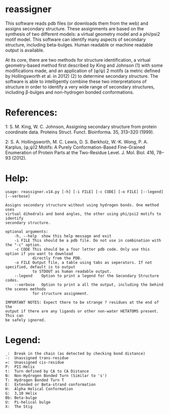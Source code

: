 # reassigner
This software reads pdb files (or downloads them from the web) and assigns secondary structure. These assignments are based on the synthesis of two different models: a virtual geometry model and a phi/psi2 motif model. This software can identify many aspects of secondary structure, including beta-bulges. Human readable or machine readable output is available.

At its core, there are two methods for structure identification, a virtual geometry-based method first described by King and Johnson (1) with some modifications made, and an application of (φ/ψ) 2 motifs (a metric defined by Hollingsworth et al. in 2012) (2) to determine secondary structure. The software is able to intelligently combine these two interpretations of structure in order to identify a very wide range of secondary structures, including β-bulges and non-hydrogen bonded conformations.

# References:
	
1: S. M. King, W. C. Johnson, Assigning secondary structure from protein coordinate data. Proteins Struct. Funct. Bioinforma. 35, 313–320 (1999).
	
2: S. A. Hollingsworth, M. C. Lewis, D. S. Berkholz, W.-K. Wong, P. A. Karplus, (φ,ψ)2 Motifs: A Purely Conformation-Based Fine-Grained Enumeration of Protein Parts at the Two-Residue Level. J. Mol. Biol. 416, 78–93 (2012).

# Help:

	usage: reassigner.v14.py [-h] [-i FILE] [-c CODE] [-o FILE] [--legend] [--verbose]
	
	Assigns secondary structure without using hydrogen bonds. One method uses
	virtual dihedrals and bond angles, the other using phi/psi2 motifs to identify
	secondary structure.
	
	optional arguments:
		-h, --help	show this help message and exit
		-i FILE	This should be a pdb file. Do not use in combination with the "-c" option.
		-c CODE	This should be a four letter pdb code. Only use this option if you want to download 
				directly from the PDB.
		-o FILE	Output file, a table using tabs as seperators. If not specified, default is to output
				to STDOUT as human readable output.
		--legend	Option to print a legend for the Secondary Structure codes.
		--verbose	Option to print a all the output, including the behind the scenes methods 
				for structure assignment.
	
	IMPORTANT NOTES: Expect there to be strange ? residues at the end of the
	output if there are any ligands or other non-water HETATOMS present. This can
	be safely ignored.
 
# Legend:
	
	_:	Break in the chain (as detected by checking bond distance)
	-:	Unassigned trans-residue
	=:	Unassigned cis-residue
	P:	PII-Helix
	t:	Turn defined by CA to CA Distance
	N:	Non-Hydrogen Bonded Turn (Similar to 's')
	T:	Hydrogen Bonded Turn T
	E:	Extended or Beta-strand conformation
	H:	Alpha Helical Conformation
	G:	3,10 Helix
	Bb:	Beta-bulge
	U:	Pi-helical bulge
	X:	The Stig
